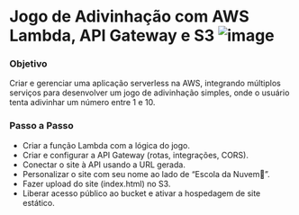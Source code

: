 # Jogo de Adivinhação com AWS Lambda, API Gateway e S3 ![image](https://github.com/user-attachments/assets/e784c26b-b784-42b3-b932-557ec88cfaad)

### Objetivo 
Criar e gerenciar uma aplicação serverless na AWS, integrando múltiplos serviços para desenvolver um jogo de adivinhação simples, onde o usuário tenta adivinhar um número entre 1 e 10.

### Passo a Passo

- Criar a função Lambda com a lógica do jogo.
- Criar e configurar a API Gateway (rotas, integrações, CORS).
- Conectar o site à API usando a URL gerada.
- Personalizar o site com seu nome ao lado de “Escola da Nuvem💙”.
- Fazer upload do site (index.html) no S3.
- Liberar acesso público ao bucket e ativar a hospedagem de site estático.

